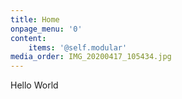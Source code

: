 ```yaml
---
title: Home
onpage_menu: '0'
content:
    items: '@self.modular'
media_order: IMG_20200417_105434.jpg
---
```


Hello World